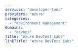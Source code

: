 ```yaml
---
services: "developer-tool"
providers: "azure"
categories:
  - "environment management"
domains:
  - "devops"
title: "Azure DevTest Labs"
linkTitle: "Azure DevTest Labs"
---
```

